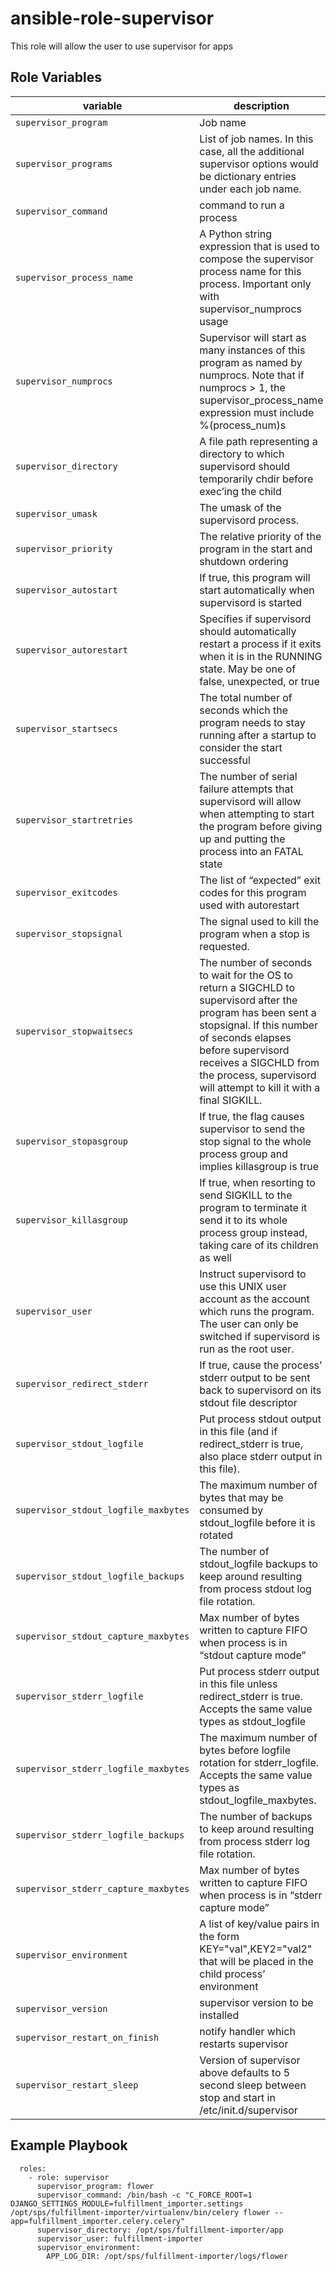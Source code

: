 # ansible-role-supervisor

This role will allow the user to use supervisor for apps

Role Variables
--------------
| variable | description | default | mandatory
|----------|-------------|---------|----------
| `supervisor_program` | Job name | none | yes
| `supervisor_programs` | List of job names. In this case, all the additional supervisor options would be dictionary entries under each job name. | [] | yes
| `supervisor_command` | command to run a process | none | yes
| `supervisor_process_name` | A Python string expression that is used to compose the supervisor process name for this process. Important only with supervisor_numprocs usage | yes | no
| `supervisor_numprocs` | Supervisor will start as many instances of this program as named by numprocs. Note that if numprocs > 1, the supervisor_process_name expression must include %(process_num)s | 1 | no
| `supervisor_directory` | A file path representing a directory to which supervisord should temporarily chdir before exec’ing the child | /tmp | no
| `supervisor_umask` | The umask of the supervisord process. | 022 | no
| `supervisor_priority` | The relative priority of the program in the start and shutdown ordering | 999 | no
| `supervisor_autostart` | If true, this program will start automatically when supervisord is started  | true | no
| `supervisor_autorestart` | Specifies if supervisord should automatically restart a process if it exits when it is in the RUNNING state. May be one of false, unexpected, or true | true | no
| `supervisor_startsecs` | The total number of seconds which the program needs to stay running after a startup to consider the start successful  | 10 | no
| `supervisor_startretries` | The number of serial failure attempts that supervisord will allow when attempting to start the program before giving up and putting the process into an FATAL state | 3 | no
| `supervisor_exitcodes` | The list of “expected” exit codes for this program used with autorestart | 0,2 | no
| `supervisor_stopsignal` | The signal used to kill the program when a stop is requested. | TERM | no
| `supervisor_stopwaitsecs` | The number of seconds to wait for the OS to return a SIGCHLD to supervisord after the program has been sent a stopsignal. If this number of seconds elapses before supervisord receives a SIGCHLD from the process, supervisord will attempt to kill it with a final SIGKILL. | 10 | no
| `supervisor_stopasgroup` | If true, the flag causes supervisor to send the stop signal to the whole process group and implies killasgroup is true | false | no
| `supervisor_killasgroup` | If true, when resorting to send SIGKILL to the program to terminate it send it to its whole process group instead, taking care of its children as well | false | no
| `supervisor_user` | Instruct supervisord to use this UNIX user account as the account which runs the program. The user can only be switched if supervisord is run as the root user.  | root | no
| `supervisor_redirect_stderr` | If true, cause the process’ stderr output to be sent back to supervisord on its stdout file descriptor | false | no
| `supervisor_stdout_logfile` | Put process stdout output in this file (and if redirect_stderr is true, also place stderr output in this file). | /var/log/supervisor/stdout.log | no
| `supervisor_stdout_logfile_maxbytes` | The maximum number of bytes that may be consumed by stdout_logfile before it is rotated  | 25MB | no
| `supervisor_stdout_logfile_backups` | The number of stdout_logfile backups to keep around resulting from process stdout log file rotation. | 10 | no
| `supervisor_stdout_capture_maxbytes` | Max number of bytes written to capture FIFO when process is in “stdout capture mode” | 5MB | no
| `supervisor_stderr_logfile` | Put process stderr output in this file unless redirect_stderr is true. Accepts the same value types as stdout_logfile | /var/log/supervisor/stderr.log | no
| `supervisor_stderr_logfile_maxbytes` | The maximum number of bytes before logfile rotation for stderr_logfile. Accepts the same value types as stdout_logfile_maxbytes. | 25MB | no
| `supervisor_stderr_logfile_backups` | The number of backups to keep around resulting from process stderr log file rotation. | 10 | no
| `supervisor_stderr_capture_maxbytes` | Max number of bytes written to capture FIFO when process is in “stderr capture mode”  | 5MB | no
| `supervisor_environment` | A list of key/value pairs in the form KEY="val",KEY2="val2" that will be placed in the child process’ environment | { } | no
| `supervisor_version` | supervisor version to be installed | 3.0b2-1  | no
| `supervisor_restart_on_finish` | notify handler which restarts supervisor | true | no
| `supervisor_restart_sleep` | Version of supervisor above defaults to 5 second sleep between stop and start in /etc/init.d/supervisor | 5 | no

Example Playbook
------------
```
  roles: 
    - role: supervisor
      supervisor_program: flower
      supervisor_command: /bin/bash -c "C_FORCE_ROOT=1 DJANGO_SETTINGS_MODULE=fulfillment_importer.settings /opt/sps/fulfillment-importer/virtualenv/bin/celery flower --app=fulfillment_importer.celery.celery"
      supervisor_directory: /opt/sps/fulfillment-importer/app
      supervisor_user: fulfillment-importer
      supervisor_environment:
        APP_LOG_DIR: /opt/sps/fulfillment-importer/logs/flower
```
